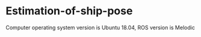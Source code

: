 # Estimation-of-ship-pose
Computer operating system version is Ubuntu 18.04, ROS version is Melodic
